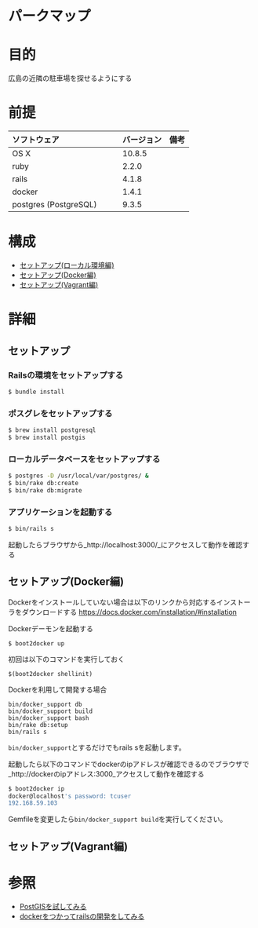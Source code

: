 パークマップ
===
# 目的
広島の近隣の駐車場を探せるようにする

# 前提
| ソフトウェア     | バージョン    | 備考         |
|:---------------|:-------------|:------------|
| OS X           |10.8.5        |             |
| ruby      　　 |2.2.0        |             |
| rails     　　 |4.1.8        |             |
| docker    　　 |1.4.1        |             |
| postgres (PostgreSQL)    　　 |9.3.5        |             |

# 構成
+ [セットアップ(ローカル環境編)](#1)
+ [セットアップ(Docker編)](#2)
+ [セットアップ(Vagrant編)](#3)

# 詳細
## <a name="1">セットアップ</a>
### Railsの環境をセットアップする
```bash
$ bundle install
```

### ポスグレをセットアップする
```bash
$ brew install postgresql
$ brew install postgis
```

### ローカルデータベースをセットアップする
```bash
$ postgres -D /usr/local/var/postgres/ &
$ bin/rake db:create
$ bin/rake db:migrate
```

### アプリケーションを起動する
```bash
$ bin/rails s
```
起動したらブラウザから_http://localhost:3000/_にアクセスして動作を確認する

## <a name="2">セットアップ(Docker編)</a>
Dockerをインストールしていない場合は以下のリンクから対応するインストーラをダウンロードする
https://docs.docker.com/installation/#installation

Dockerデーモンを起動する
```
$ boot2docker up
```
初回は以下のコマンドを実行しておく
```
$(boot2docker shellinit)
```

Dockerを利用して開発する場合

```
bin/docker_support db
bin/docker_support build
bin/docker_support bash
bin/rake db:setup
bin/rails s
```

`bin/docker_support`とするだけでもrails sを起動します。

起動したら以下のコマンドでdockerのipアドレスが確認できるのでブラウザで_http://dockerのipアドレス:3000_アクセスして動作を確認する
```bash
$ boot2docker ip
docker@localhost's password: tcuser
192.168.59.103
```


Gemfileを変更したら`bin/docker_support build`を実行してください。

## <a name="3">セットアップ(Vagrant編)</a>

# 参照
+ [PostGISを試してみる](http://blog.eiel.info/blog/2014/12/11/postgis-abc/)
+ [dockerをつかってrailsの開発をしてみる](http://qiita.com/eielh/items/754c1f785e66e3c4cee0)
